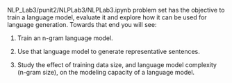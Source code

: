NLP_Lab3/punit2/NLPLab3/NLPLab3.ipynb problem set has the objective to train a language model, evaluate it and explore how it can be used for language generation. 
Towards that end you will see:

1. Train an n-gram language model.

2. Use that language model to generate representative sentences.

3. Study the effect of training data size, and language model complexity (n-gram size), on the modeling capacity of a language model.
